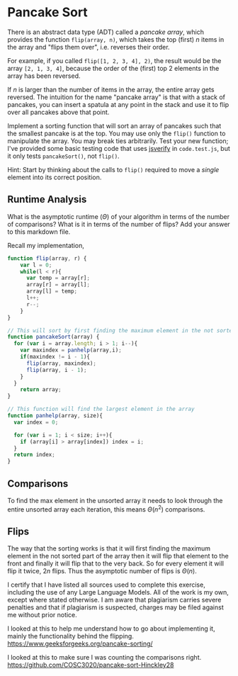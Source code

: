 # Pancake Sort

There is an abstract data type (ADT) called a *pancake array*, which provides
the function `flip(array, n)`, which takes the top (first) $n$ items in the
array and "flips them over", i.e. reverses their order.

For example, if you called `flip([1, 2, 3, 4], 2)`, the result would
be the array  `[2, 1, 3, 4]`, because the order of the (first) top 2
elements in the array has been reversed.

If $n$ is larger than the number of items in the array, the entire array gets
reversed. The intuition for the name "pancake array" is that with a stack of
pancakes, you can insert a spatula at any point in the stack and use it to flip
over all pancakes above that point.

Implement a sorting function that will sort an array of pancakes such that the
smallest pancake is at the top. You may use only the `flip()` function to
manipulate the array. You may break ties arbitrarily. Test your new function;
I've provided some basic testing code that uses
[jsverify](https://jsverify.github.io/) in `code.test.js`, but it only tests
`pancakeSort()`, not `flip()`.

Hint: Start by thinking about the calls to `flip()` required to move a *single*
element into its correct position.

## Runtime Analysis

What is the asymptotic runtime ($\Theta$) of your algorithm in terms of the
number of comparisons? What is it in terms of the number of flips? Add your
answer to this markdown file.

Recall my implementation,
```js
function flip(array, r) {
    var l = 0;
    while(l < r){
      var temp = array[r];
      array[r] = array[l];
      array[l] = temp;
      l++;
      r--;
    }
}

// This will sort by first finding the maximum element in the not sorted part of the array then it will flip that element to the front and finally it will flip that to the very back
function pancakeSort(array) {
  for (var i = array.length; i > 1; i--){
    var maxindex = panhelp(array,i);
    if(maxindex != i - 1){
      flip(array, maxindex);
      flip(array, i - 1);
    }
  }
    return array;
}

// This function will find the largest element in the array
function panhelp(array, size){
  var index = 0;

  for (var i = 1; i < size; i++){
    if (array[i] > array[index]) index = i;
  }
  return index;
}
```

## Comparisons
To find the max element in the unsorted array it needs to look through the entire unsorted array each iteration, this means $\Theta(n^2)$ comparisons.

## Flips
The way that the sorting works is that it will first finding the maximum element in the not sorted part of the array then it will flip that element to the front and finally it will flip that to the very back. So for every element it will flip it twice, $2n$ flips. Thus the asymptotic number of flips is $\Theta(n)$. 

I certify that I have listed all sources used to complete this exercise, including the use of any Large Language Models. All of the work is my own, except where stated otherwise. I am aware that plagiarism carries severe penalties and that if plagiarism is suspected, charges may be filed against me without prior notice.

I looked at this to help me understand how to go about implementing it, mainly the functionality behind the flipping. 
https://www.geeksforgeeks.org/pancake-sorting/

I looked at this to make sure I was counting the comparisons right. 
https://github.com/COSC3020/pancake-sort-Hinckley28
